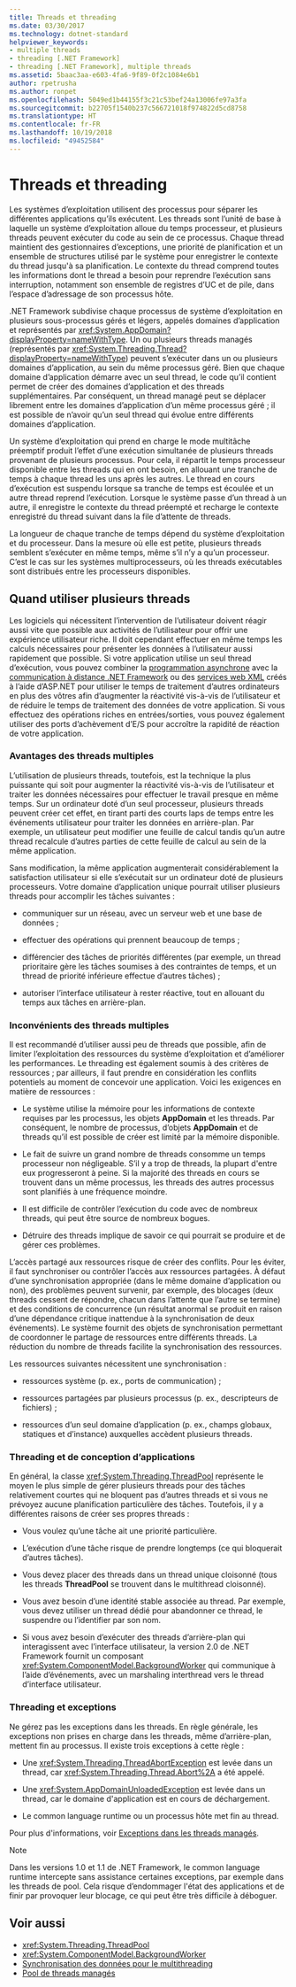```yaml
---
title: Threads et threading
ms.date: 03/30/2017
ms.technology: dotnet-standard
helpviewer_keywords:
- multiple threads
- threading [.NET Framework]
- threading [.NET Framework], multiple threads
ms.assetid: 5baac3aa-e603-4fa6-9f89-0f2c1084e6b1
author: rpetrusha
ms.author: ronpet
ms.openlocfilehash: 5049ed1b44155f3c21c53bef24a13006fe97a3fa
ms.sourcegitcommit: b22705f1540b237c566721018f974822d5cd8758
ms.translationtype: HT
ms.contentlocale: fr-FR
ms.lasthandoff: 10/19/2018
ms.locfileid: "49452584"
---
```

# <a name="threads-and-threading"></a>Threads et threading
Les systèmes d’exploitation utilisent des processus pour séparer les différentes applications qu’ils exécutent. Les threads sont l’unité de base à laquelle un système d’exploitation alloue du temps processeur, et plusieurs threads peuvent exécuter du code au sein de ce processus. Chaque thread maintient des gestionnaires d’exceptions, une priorité de planification et un ensemble de structures utilisé par le système pour enregistrer le contexte du thread jusqu'à sa planification. Le contexte du thread comprend toutes les informations dont le thread a besoin pour reprendre l’exécution sans interruption, notamment son ensemble de registres d’UC et de pile, dans l’espace d’adressage de son processus hôte.  
  
 .NET Framework subdivise chaque processus de système d’exploitation en plusieurs sous-processus gérés et légers, appelés domaines d’application et représentés par <xref:System.AppDomain?displayProperty=nameWithType>. Un ou plusieurs threads managés (représentés par <xref:System.Threading.Thread?displayProperty=nameWithType>) peuvent s’exécuter dans un ou plusieurs domaines d’application, au sein du même processus géré. Bien que chaque domaine d’application démarre avec un seul thread, le code qu’il contient permet de créer des domaines d’application et des threads supplémentaires. Par conséquent, un thread managé peut se déplacer librement entre les domaines d’application d’un même processus géré ; il est possible de n’avoir qu’un seul thread qui évolue entre différents domaines d’application.  
  
 Un système d’exploitation qui prend en charge le mode multitâche préemptif produit l’effet d’une exécution simultanée de plusieurs threads provenant de plusieurs processus. Pour cela, il répartit le temps processeur disponible entre les threads qui en ont besoin, en allouant une tranche de temps à chaque thread les uns après les autres. Le thread en cours d’exécution est suspendu lorsque sa tranche de temps est écoulée et un autre thread reprend l’exécution. Lorsque le système passe d’un thread à un autre, il enregistre le contexte du thread préempté et recharge le contexte enregistré du thread suivant dans la file d’attente de threads.  
  
 La longueur de chaque tranche de temps dépend du système d’exploitation et du processeur. Dans la mesure où elle est petite, plusieurs threads semblent s’exécuter en même temps, même s’il n’y a qu’un processeur. C’est le cas sur les systèmes multiprocesseurs, où les threads exécutables sont distribués entre les processeurs disponibles.  
  
## <a name="when-to-use-multiple-threads"></a>Quand utiliser plusieurs threads  
 Les logiciels qui nécessitent l’intervention de l’utilisateur doivent réagir aussi vite que possible aux activités de l’utilisateur pour offrir une expérience utilisateur riche. Il doit cependant effectuer en même temps les calculs nécessaires pour présenter les données à l’utilisateur aussi rapidement que possible. Si votre application utilise un seul thread d’exécution, vous pouvez combiner la [programmation asynchrone](../../../docs/standard/asynchronous-programming-patterns/calling-synchronous-methods-asynchronously.md) avec la [communication à distance .NET Framework](https://docs.microsoft.com/previous-versions/dotnet/netframework-4.0/kwdt6w2k(v=vs.100)) ou des [services web XML](https://docs.microsoft.com/previous-versions/dotnet/netframework-4.0/7bkzywba(v=vs.100)) créés à l’aide d’ASP.NET pour utiliser le temps de traitement d’autres ordinateurs en plus des vôtres afin d’augmenter la réactivité vis-à-vis de l’utilisateur et de réduire le temps de traitement des données de votre application. Si vous effectuez des opérations riches en entrées/sorties, vous pouvez également utiliser des ports d’achèvement d’E/S pour accroître la rapidité de réaction de votre application.  
  
### <a name="advantages-of-multiple-threads"></a>Avantages des threads multiples  
 L’utilisation de plusieurs threads, toutefois, est la technique la plus puissante qui soit pour augmenter la réactivité vis-à-vis de l’utilisateur et traiter les données nécessaires pour effectuer le travail presque en même temps. Sur un ordinateur doté d’un seul processeur, plusieurs threads peuvent créer cet effet, en tirant parti des courts laps de temps entre les événements utilisateur pour traiter les données en arrière-plan. Par exemple, un utilisateur peut modifier une feuille de calcul tandis qu’un autre thread recalcule d’autres parties de cette feuille de calcul au sein de la même application.  
  
 Sans modification, la même application augmenterait considérablement la satisfaction utilisateur si elle s’exécutait sur un ordinateur doté de plusieurs processeurs. Votre domaine d’application unique pourrait utiliser plusieurs threads pour accomplir les tâches suivantes :  
  
-   communiquer sur un réseau, avec un serveur web et une base de données ;  
  
-   effectuer des opérations qui prennent beaucoup de temps ;  
  
-   différencier des tâches de priorités différentes (par exemple, un thread prioritaire gère les tâches soumises à des contraintes de temps, et un thread de priorité inférieure effectue d’autres tâches) ;  
  
-   autoriser l’interface utilisateur à rester réactive, tout en allouant du temps aux tâches en arrière-plan.  
  
### <a name="disadvantages-of-multiple-threads"></a>Inconvénients des threads multiples  
 Il est recommandé d’utiliser aussi peu de threads que possible, afin de limiter l’exploitation des ressources du système d’exploitation et d’améliorer les performances. Le threading est également soumis à des critères de ressources ; par ailleurs, il faut prendre en considération les conflits potentiels au moment de concevoir une application. Voici les exigences en matière de ressources :  
  
-   Le système utilise la mémoire pour les informations de contexte requises par les processus, les objets **AppDomain** et les threads. Par conséquent, le nombre de processus, d’objets **AppDomain** et de threads qu’il est possible de créer est limité par la mémoire disponible.  
  
-   Le fait de suivre un grand nombre de threads consomme un temps processeur non négligeable. S’il y a trop de threads, la plupart d'entre eux progresseront à peine. Si la majorité des threads en cours se trouvent dans un même processus, les threads des autres processus sont planifiés à une fréquence moindre.  
  
-   Il est difficile de contrôler l’exécution du code avec de nombreux threads, qui peut être source de nombreux bogues.  
  
-   Détruire des threads implique de savoir ce qui pourrait se produire et de gérer ces problèmes.  
  
 L’accès partagé aux ressources risque de créer des conflits. Pour les éviter, il faut synchroniser ou contrôler l’accès aux ressources partagées. À défaut d’une synchronisation appropriée (dans le même domaine d’application ou non), des problèmes peuvent survenir, par exemple, des blocages (deux threads cessent de répondre, chacun dans l’attente que l’autre se termine) et des conditions de concurrence (un résultat anormal se produit en raison d’une dépendance critique inattendue à la synchronisation de deux événements). Le système fournit des objets de synchronisation permettant de coordonner le partage de ressources entre différents threads. La réduction du nombre de threads facilite la synchronisation des ressources.  
  
 Les ressources suivantes nécessitent une synchronisation :  
  
-   ressources système (p. ex., ports de communication) ;  
  
-   ressources partagées par plusieurs processus (p. ex., descripteurs de fichiers) ;  
  
-   ressources d’un seul domaine d’application (p. ex., champs globaux, statiques et d’instance) auxquelles accèdent plusieurs threads.  
  
### <a name="threading-and-application-design"></a>Threading et de conception d’applications  
 En général, la classe <xref:System.Threading.ThreadPool> représente le moyen le plus simple de gérer plusieurs threads pour des tâches relativement courtes qui ne bloquent pas d’autres threads et si vous ne prévoyez aucune planification particulière des tâches. Toutefois, il y a différentes raisons de créer ses propres threads :  
  
-   Vous voulez qu’une tâche ait une priorité particulière.  
  
-   L’exécution d’une tâche risque de prendre longtemps (ce qui bloquerait d’autres tâches).  
  
-   Vous devez placer des threads dans un thread unique cloisonné (tous les threads **ThreadPool** se trouvent dans le multithread cloisonné).  
  
-   Vous avez besoin d’une identité stable associée au thread. Par exemple, vous devez utiliser un thread dédié pour abandonner ce thread, le suspendre ou l’identifier par son nom.  
  
-   Si vous avez besoin d’exécuter des threads d’arrière-plan qui interagissent avec l’interface utilisateur, la version 2.0 de .NET Framework fournit un composant <xref:System.ComponentModel.BackgroundWorker> qui communique à l’aide d’événements, avec un marshaling interthread vers le thread d’interface utilisateur.  
  
### <a name="threading-and-exceptions"></a>Threading et exceptions  
 Ne gérez pas les exceptions dans les threads. En règle générale, les exceptions non prises en charge dans les threads, même d’arrière-plan, mettent fin au processus. Il existe trois exceptions à cette règle :  
  
-   Une <xref:System.Threading.ThreadAbortException> est levée dans un thread, car <xref:System.Threading.Thread.Abort%2A> a été appelé.  
  
-   Une <xref:System.AppDomainUnloadedException> est levée dans un thread, car le domaine d'application est en cours de déchargement.  
  
-   Le common language runtime ou un processus hôte met fin au thread.  
  
 Pour plus d'informations, voir [Exceptions dans les threads managés](../../../docs/standard/threading/exceptions-in-managed-threads.md).  
  
> [!NOTE]
>  Dans les versions 1.0 et 1.1 de .NET Framework, le common language runtime intercepte sans assistance certaines exceptions, par exemple dans les threads de pool. Cela risque d’endommager l'état des applications et de finir par provoquer leur blocage, ce qui peut être très difficile à déboguer.  
  
## <a name="see-also"></a>Voir aussi

- <xref:System.Threading.ThreadPool>  
- <xref:System.ComponentModel.BackgroundWorker>  
- [Synchronisation des données pour le multithreading](../../../docs/standard/threading/synchronizing-data-for-multithreading.md)  
- [Pool de threads managés](../../../docs/standard/threading/the-managed-thread-pool.md)
